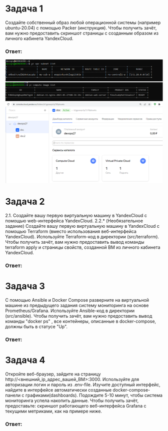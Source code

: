 # Задача 1
Создайте собственный образ любой операционной системы (например ubuntu-20.04) с помощью Packer (инструкция).
Чтобы получить зачёт, вам нужно предоставить скриншот страницы с созданным образом из личного кабинета YandexCloud.
### Ответ:
![sub](https://github.com/EVolgina/devops27-Packer/blob/main/subnet.PNG)
![vm](https://github.com/EVolgina/devops27-Packer/blob/main/yc%20image%20list.PNG)
![vmycloude](https://github.com/EVolgina/devops27-Packer/blob/main/VM%20YA%20cloud.PNG)

# Задача 2
2.1. Создайте вашу первую виртуальную машину в YandexCloud с помощью web-интерфейса YandexCloud.
2.2.* (Необязательное задание)
Создайте вашу первую виртуальную машину в YandexCloud с помощью Terraform (вместо использования веб-интерфейса YandexCloud). Используйте Terraform-код в директории (src/terraform).
Чтобы получить зачёт, вам нужно предоставить вывод команды terraform apply и страницы свойств, созданной ВМ из личного кабинета YandexCloud.
### Ответ:

# Задача 3
С помощью Ansible и Docker Compose разверните на виртуальной машине из предыдущего задания систему мониторинга на основе Prometheus/Grafana. Используйте Ansible-код в директории (src/ansible).
Чтобы получить зачёт, вам нужно предоставить вывод команды "docker ps" , все контейнеры, описанные в docker-compose, должны быть в статусе "Up".
### Ответ:

# Задача 4
Откройте веб-браузер, зайдите на страницу http://<внешний_ip_адрес_вашей_ВМ>:3000.
Используйте для авторизации логин и пароль из .env-file.
Изучите доступный интерфейс, найдите в интерфейсе автоматически созданные docker-compose-панели с графиками(dashboards).
Подождите 5-10 минут, чтобы система мониторинга успела накопить данные.
Чтобы получить зачёт, предоставьте:
скриншот работающего веб-интерфейса Grafana с текущими метриками, как на примере ниже.

### Ответ:
![]()
